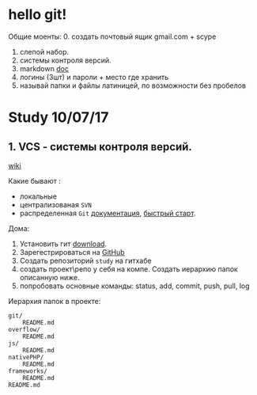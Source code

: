 # hello git!

Общие моенты:
0. создать почтовый ящик gmail.com + scype
1. слепой набор.
2. системы контроля версий.
3. markdown [doc](https://daringfireball.net/projects/markdown/syntax)
4. логины (3шт) и пароли + место где хранить
5. называй папки и файлы латиницей, по возможности без пробелов  


# Study 10/07/17

## 1. VCS - системы контроля версий.

[wiki](https://ru.wikipedia.org/wiki/%D0%A1%D0%B8%D1%81%D1%82%D0%B5%D0%BC%D0%B0_%D1%83%D0%BF%D1%80%D0%B0%D0%B2%D0%BB%D0%B5%D0%BD%D0%B8%D1%8F_%D0%B2%D0%B5%D1%80%D1%81%D0%B8%D1%8F%D0%BC%D0%B8)

Какие бывают :
- локальные
- централизованая `SVN`
- распределенная `Git` [документация](https://git-scm.com/book/ru/v1/%D0%92%D0%B2%D0%B5%D0%B4%D0%B5%D0%BD%D0%B8%D0%B5-%D0%9F%D0%B5%D1%80%D0%B2%D0%BE%D0%BD%D0%B0%D1%87%D0%B0%D0%BB%D1%8C%D0%BD%D0%B0%D1%8F-%D0%BD%D0%B0%D1%81%D1%82%D1%80%D0%BE%D0%B9%D0%BA%D0%B0-Git), [быcтрый старт](https://habrahabr.ru/post/125799/).

Дома:
1. Установить гит [download](https://git-scm.com/downloads).
2. Зарегестрироваться на [GitHub](https://github.com/)
3. Создать репозиторий `study` на гитхабе
4. создать проект\репо у себя на компе. Создать иерархию папок описанную ниже.
5. попробовать основные команды: status, add, commit, push, pull, log


Иерархия папок в проекте:
```
git/
    README.md
overflow/
    README.md
js/
    README.md
nativePHP/
    README.md
frameworks/
    README.md
README.md
```
